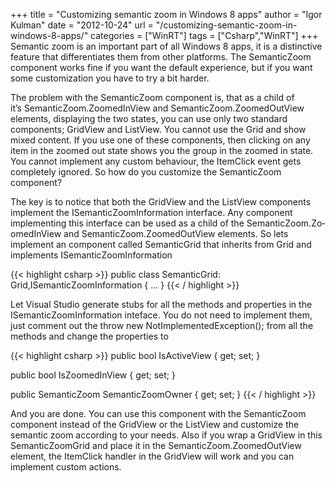 +++
title = "Customizing semantic zoom in Windows 8 apps"
author = "Igor Kulman"
date = "2012-10-24"
url = "/customizing-semantic-zoom-in-windows-8-apps/"
categories = ["WinRT"]
tags = ["Csharp","WinRT"]
+++
Semantic zoom is an important part of all Windows 8 apps, it is a distinctive feature that differentiates them from other platforms. The SemanticZoom component works fine if you want the default experience, but if you want some customization you have to try a bit harder.

The problem with the SemanticZoom component is, that as a child of it&#8217;s Semantic­Zoom.ZoomedIn­View and SemanticZoom.Zo­omedOutView elements, displaying the two states, you can use only two standard components; GridView and ListView. You cannot use the Grid and show mixed content. If you use one of these components, then clicking on any item in the zoomed out state shows you the group in the zoomed in state. You cannot implement any custom behaviour, the ItemClick event gets completely ignored. So how do you customize the SemanticZoom component?

<!--more-->

The key is to notice that both the GridView and the ListView components implement the ISemanticZoomIn­formation interface. Any component implementing this interface can be used as a child of the SemanticZoom.Zo­omedInView and SemanticZoom.ZoomedOutView elements. So lets implement an component called SemanticGrid that inherits from Grid and implements ISemanticZoomInformation

{{< highlight csharp >}}
public class SemanticGrid: Grid,ISemanticZoomInformation
{
    ...
}
{{< / highlight >}}

Let Visual Studio generate stubs for all the methods and properties in the ISemanticZoomIn­formation inteface. You do not need to implement them, just comment out the throw new NotImplementedException(); from all the methods and change the properties to

{{< highlight csharp >}}
public bool IsActiveView
{
    get;
    set;
}

public bool IsZoomedInView
{
     get;
     set;
}

public SemanticZoom SemanticZoomOwner
{
     get;
     set;
}
{{< / highlight >}}

And you are done. You can use this component with the SemanticZoom component instead of the GridView or the ListView and customize the semantic zoom according to your needs. Also if you wrap a GridView in this SemanticZoomGrid and place it in the SemanticZoom.ZoomedOutView element, the ItemClick handler in the GridView will work and you can implement custom actions.
